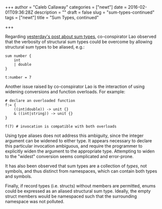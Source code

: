 +++
author = "Caleb Callaway"
categories = ["newt"]
date = 2016-02-01T09:36:28Z
description = ""
draft = false
slug = "sum-types-continued"
tags = ["newt"]
title = "Sum Types, continued"

+++


Regarding [yesterday's post about sum types](https://www.brainvitamins.net/blog/sum-types-structural-vs-nominal/), co-conspirator Lao observed that the verbosity of structural sum types could be overcome by allowing structural sum types to be aliased, e.g.:
```
sum number {
    int
    | double
}

t:number = 7
```

Another issue raised by co-conspirator Lao is the interaction of using widening conversions and function overloads. For example:
```
# declare an overloaded function
f:= {
    ((int|double)) -> unit {}
    & ((int|string)) -> unit {}
}

f(7) # invocation is compatible with both overloads
```
Using type aliases does not address this ambiguity, since the integer argument can be widened to either type. It appears necessary to declare this particular invocation ambiguous, and require the programmer to explicitly widen the argument to the appropriate type. Attempting to widen to the "widest" conversion seems complicated and error-prone.

It has also been observed that sum types are a collection of _types_, not symbols, and thus distinct from namespaces, which can contain both types and symbols.

Finally, if record types (i.e. structs) without members are permitted, enums could be expressed as an aliased structural sum type. Ideally, the empty struct members would be namespaced such that the surrounding namespace was not polluted.

